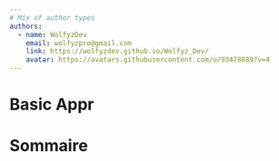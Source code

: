 ```yaml
---
# Mix of author types
authors:
  - name: WolfyzDev
    email: wolfyzpro@gmail.com
    link: https://wolfyzdev.github.io/Wolfyz_Dev/
    avatar: https://avatars.githubusercontent.com/u/93478889?v=4
---
```


# Basic Appr

# Sommaire 
